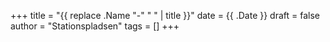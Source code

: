 +++
title = "{{ replace .Name "-" " " | title }}"
date = {{ .Date }}
draft = false
author = "Stationspladsen"
tags = []
+++

